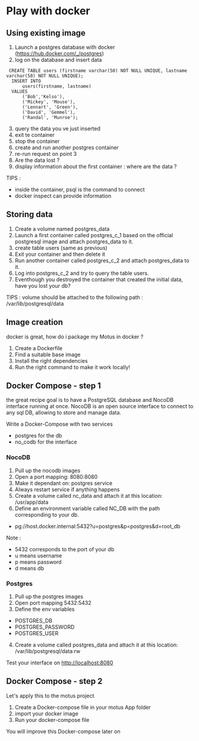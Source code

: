  # Play with docker
 
 
 
## Using existing image 

1. Launch a postgres database with docker (https://hub.docker.com/_/postgres)
2. log on the database and insert data

```
 CREATE TABLE users (firstname varchar(50) NOT NULL UNIQUE, lastname varchar(50) NOT NULL UNIQUE);
  INSERT INTO
      users(firstname, lastname)
  VALUES
      ('Bob','Kelso'),
      ('Mickey', 'Mouse'),
      ('Lennart', 'Green'),
      ('David', 'Gemmel'),
      ('Randal', 'Munroe');
 ```
 
 3. query the data you ve just inserted
 4. exit te container
 5. stop the container
 6. create and run another postgres container
 7. re-run request on point 3
 8. Are the data lost ?
 9. display information about the first container : where are the data ?
 
 
 TIPS :
 - inside the container, psql is the command to connect
 - docker inspect can provide information

## Storing data 

1. Create a volume named postgres_data
2. Launch a first container called postgres_c_1 based on the official postgresql image and attach postgres_data to it.
3. create table users (same as previous)
4. Exit your container and then delete it
5. Run another container called postgres_c_2 and attach postgres_data to it.
6. Log into postgres_c_2 and try to query the table users.
7. Eventhough you destroyed the container that created the initial data, have you lost your db?


TIPS : 
volume should be attached to the following path : /var/lib/postgresql/data

## Image creation

docker is great, how do i package my Motus in docker ?

1. Create a Dockerfile
2. Find a suitable base image
3. Install the right dependencies
4. Run the right command to make it work locally!


## Docker Compose - step 1

the great recipe
goal is to have a PostgreSQL database and NocoDB interface running at once.
NocoDB is an open source interface to connect to any sql DB, allowing to store and manage data. 

Write a Docker-Compose with two services
- postgres for the db
- no_codb for the interface

### NocoDB

1. Pull up the nocodb images
2. Open a port mapping: 8080:8080
3. Make it dependant on: postgres service
4. Always restart service if anything happens
5. Create a volume called nc_data and attach it at this location: /usr/app/data
6. Define an environment variable called NC_DB with the path corresponding to your db.
 - pg://host.docker.internal:5432?u=postgres&p=postgres&d=root_db

Note :
- 5432 corresponds to the port of your db
- u means username
- p means password
- d means db

### Postgres

1. Pull up the postgres images
2. Open port mapping 5432:5432
3. Define the env variables
- POSTGRES_DB
- POSTGRES_PASSWORD
- POSTGRES_USER
4. Create a volume called postgres_data and attach it at this location: /var/lib/postgresql/data:rw

Test your interface on [http://localhost:8080](http://localhost:8080)


## Docker Compose - step 2

Let's apply this to the motus project 

1. Create a Docker-compose file in your motus App folder
2. import your docker image
3. Run your docker-compose file

You will improve this Docker-compose later on 






